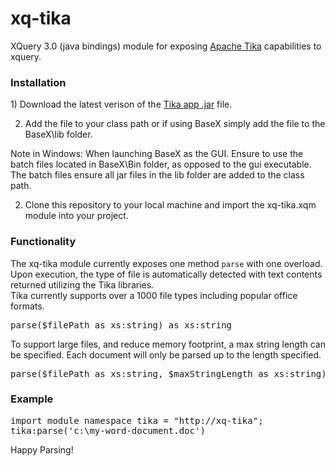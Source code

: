 # xq-tika
XQuery 3.0 (java bindings) module for exposing <a href="https://tika.apache.org/download.html">Apache Tika</a> capabilities to xquery.

<h3>Installation</h3>
1) Download the latest verison of the <a href="https://tika.apache.org/download.html">Tika app .jar</a> file. 

2) Add the file to your class path or if using BaseX simply add the file to the BaseX\lib folder. 
<p />
Note in Windows: When launching BaseX as the GUI. Ensure to use the batch files located in BaseX\Bin folder, as opposed to the gui executable. The batch files ensure all jar files in the lib folder are added to the class path. 
<p />

2) Clone this repository to your local machine and import the xq-tika.xqm module into your project.

<h3>Functionality</h3>
The xq-tika module currently exposes one method <code>parse</code> with one overload. Upon execution, the type of file is automatically detected with text contents returned utilizing the Tika libraries. <br />
Tika currently supports over a 1000 file types including popular office formats.<br />

<pre>parse($filePath as xs:string) as xs:string</pre>
To support large files, and reduce memory footprint, a max string length can be specified. Each document will only be parsed up to the length specified.
<pre>parse($filePath as xs:string, $maxStringLength as xs:string) as xs:string</pre>

<h3>Example</h3>

<pre>
import module namespace tika = "http://xq-tika";
tika:parse('c:\my-word-document.doc')
</pre>


Happy Parsing!



